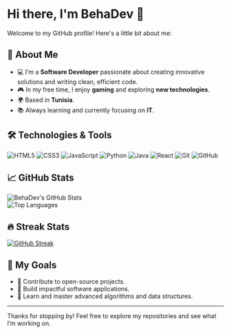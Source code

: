 # Hi there, I'm BehaDev 👋

Welcome to my GitHub profile! Here's a little bit about me:

## 🌟 About Me
- 💻 I’m a **Software Developer** passionate about creating innovative solutions and writing clean, efficient code.  
- 🎮 In my free time, I enjoy **gaming** and exploring **new technologies**.  
- 🌍 Based in **Tunisia**.  
- 📚 Always learning and currently focusing on **IT**.

## 🛠️ Technologies & Tools
![HTML5](https://img.shields.io/badge/-HTML5-E34F26?logo=html5&logoColor=white&style=flat)
![CSS3](https://img.shields.io/badge/-CSS3-1572B6?logo=css3&logoColor=white&style=flat)
![JavaScript](https://img.shields.io/badge/-JavaScript-F7DF1E?logo=javascript&logoColor=black&style=flat)
![Python](https://img.shields.io/badge/-Python-3776AB?logo=python&logoColor=white&style=flat)
![Java](https://img.shields.io/badge/-Java-007396?logo=java&logoColor=white&style=flat)
![React](https://img.shields.io/badge/-React-61DAFB?logo=react&logoColor=black&style=flat)
![Git](https://img.shields.io/badge/-Git-F05032?logo=git&logoColor=white&style=flat)
![GitHub](https://img.shields.io/badge/-GitHub-181717?logo=github&logoColor=white&style=flat)

## 📈 GitHub Stats
![BehaDev's GitHub Stats](https://github-readme-stats.vercel.app/api?username=BehaDev&show_icons=true&theme=radical)  
![Top Languages](https://github-readme-stats.vercel.app/api/top-langs/?username=BehaDev&layout=compact&theme=radical)

## 🔥 Streak Stats
[![GitHub Streak](https://github-readme-streak-stats.herokuapp.com/?user=BehaDev&theme=radical)](https://git.io/streak-stats)

## 🎯 My Goals
- 🚀 Contribute to open-source projects.  
- 🌟 Build impactful software applications.  
- 📖 Learn and master advanced algorithms and data structures.

---

Thanks for stopping by! Feel free to explore my repositories and see what I’m working on.
